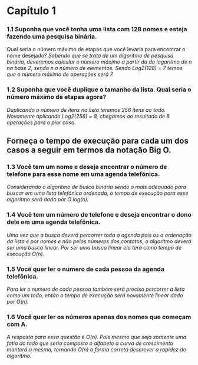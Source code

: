   
# Capítulo 1
### 1.1 Suponha que você tenha uma lista com 128 nomes e esteja fazendo uma pesquisa binária. 
Qual seria o número máximo de etapas que você levaria para encontrar o nome desejado?
*Sabendo que se trata de um algoritmo de pesquisa binária, deveremos calcular o número máximo a partir da do logaritmo de n na base 2, sendo n o número de elementos. Sendo Log2(128) = 7 temos que o número máximo de operações será 7.*

### 1.2 Suponha que você duplique o tamanho da lista. Qual seria o número máximo de etapas agora?
*Duplicando o número de itens na lista teremos 256 itens ao todo. Novamente aplicando Log2(256) = 8, chegamos ao resultado de 8 operações para o pior caso.*

## Forneça o tempo de execução para cada um dos casos a seguir em termos da notação Big O.
  ### 1.3 Você tem um nome e deseja encontrar o número de telefone para esse nome em uma agenda telefônica.
*Considerando o algoritmo de busca binária sendo o mais adequado para buscar em uma lista telefônica ordenada, o tempo de execução para esse algoritmo será dado por O log(n).*

### 1.4 Você tem um número de telefone e deseja encontrar o dono dele em uma agenda telefônica. 
*Uma vez que a busca deverá percorrer toda a agenda pois os a ordenação da lista é por nomes e não pelos números dos contatos, o algoritmo deverá ser uma busca linear. Por ser uma busca linear ela terá como tempo de execução O(n).*

### 1.5 Você quer ler o número de cada pessoa da agenda telefônica.
*Para ler o numero de cada pessoa também será preciso percorrer a lista como um todo, então o tempo de execução será novamente linear dado por O(n).*

### 1.6 Você quer ler os números apenas dos nomes que começam com A.
*A resposta para essa questão é O(n). Pois mesmo que seja somente uma fatia do todo que seria composto o alfabeto a curva de crescimento manterá a mesma, tornando O(n) a forma correta descrever a rapidez do algoritmo.*
